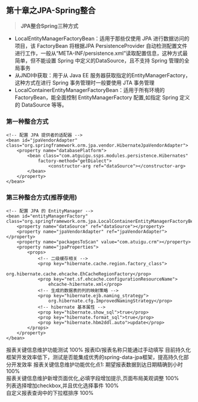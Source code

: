 ## 第十章之JPA-Spring整合

>**JPA整合Spring三种方式**

* LocalEntityManagerFactoryBean：适用于那些仅使用 JPA 进行数据访问的项目，该 FactoryBean 将根据JPA PersistenceProvider 自动检测配置文件进行工作，一般从“META-INF/persistence.xml”读取配置信息，这种方式最简单，但不能设置 Spring 中定义的DataSource，且不支持 Spring 管理的全局事务
* 从JNDI中获取：用于从 Java EE 服务器获取指定的EntityManagerFactory，这种方式在进行 Spring 事务管理时一般要使用 JTA 事务管理
* LocalContainerEntityManagerFactoryBean：适用于所有环境的 FactoryBean，能全面控制 EntityManagerFactory 配置,如指定 Spring 定义的 DataSource 等等。

### 第一种整合方式

```
<!-- 配置 JPA 提供者的适配器 -->
<bean id="jpaVendorAdapter"  	class="org.springframework.orm.jpa.vendor.HibernateJpaVendorAdapter">
	<property name="databasePlatform">
		<bean class="com.atguigu.ssps.modules.persistence.Hibernates" 
			factory-method="getDialect">
				<constructor-arg ref="dataSource"></constructor-arg>
		</bean>
	</property>
</bean>
```

### 第三种整合方式(推荐使用)

```
<!-- 配置 JPA 的 EntityManager -->
<bean id="entityManagerFactory" class="org.springframework.orm.jpa.LocalContainerEntityManagerFactoryBean">
	<property name="dataSource" ref="dataSource"></property>
	<property name="jpaVendorAdapter" ref="jpaVendorAdapter"></property>
	<property name="packagesToScan" value="com.atuigu.crm"></property>
	<property name="jpaProperties">
		<props>
			<!-- 二级缓存相关 -->
			<prop key="hibernate.cache.region.factory_class">
				org.hibernate.cache.ehcache.EhCacheRegionFactory</prop>
			<prop key="net.sf.ehcache.configurationResourceName">
				ehcache-hibernate.xml</prop>
			<!-- 生成的数据表的列的映射策略 -->
			<prop key="hibernate.ejb.naming_strategy">
				org.hibernate.cfg.ImprovedNamingStrategy</prop>
			<!-- hibernate 基本属性 -->
			<prop key="hibernate.show_sql">true</prop>
			<prop key="hibernate.format_sql">true</prop>
			<prop key="hibernate.hbm2ddl.auto">update</prop>
		</props>
	</property>
</bean>
```


报表关键信息维护功能测试	100%	报表ID/报表名称只能通过手动填写	目前持久化框架开发效率低下，测试是否能集成优秀的spring-data-jpa框架，提高持久化部分开发效率
报表关键信息维护功能优化点1: 期望报表数据到达日期精确到小时	100%		
报表关键信息维护新增页面优化,必填字段增加提示,页面布局美观调整	100%		
列表选择增加checkbox,并且优化选择事件	100%		
自定义报表查询中的下拉框排序	100%		
